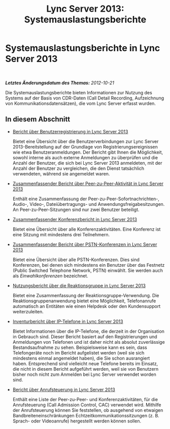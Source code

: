 ﻿---
title: 'Lync Server 2013: Systemauslastungsberichte'
TOCTitle: Systemauslastungsberichte
ms:assetid: 187d316d-2456-417e-b636-05527a18ef06
ms:mtpsurl: https://technet.microsoft.com/de-de/library/Gg558618(v=OCS.15)
ms:contentKeyID: 49293311
ms.date: 05/19/2016
mtps_version: v=OCS.15
ms.translationtype: HT
---

# Systemauslastungsberichte in Lync Server 2013

 

_**Letztes Änderungsdatum des Themas:** 2012-10-21_

Die Systemauslastungsberichte bieten Informationen zur Nutzung des Systems auf der Basis von CDR-Daten (Call Detail Recording, Aufzeichnung von Kommunikationsdatensätzen), die vom Lync Server erfasst wurden.

## In diesem Abschnitt

  - [Bericht über Benutzerregistrierung in Lync Server 2013](lync-server-2013-user-registration-report.md)
    
    Bietet eine Übersicht über die Benutzerverbindungen zur Lync Server 2013-Bereitstellung auf der Grundlage von Registrierungsereignissen wie etwa Benutzeranmeldungen. Der Bericht gibt Ihnen die Möglichkeit, sowohl interne als auch externe Anmeldungen zu überprüfen und die Anzahl der Benutzer, die sich bei Lync Server 2013 anmeldeten, mit der Anzahl der Benutzer zu vergleichen, die den Dienst tatsächlich verwendeten, während sie angemeldet waren.

  - [Zusammenfassender Bericht über Peer-zu-Peer-Aktivität in Lync Server 2013](lync-server-2013-peer-to-peer-activity-summary-report.md)
    
    Enthält eine Zusammenfassung der Peer-zu-Peer-Sofortnachrichten-, Audio-, Video-, Dateiübertragungs- und Anwendungsfreigabesitzungen. An Peer-zu-Peer-Sitzungen sind nur zwei Benutzer beteiligt.

  - [Zusammenfassender Konferenzbericht in Lync Server 2013](lync-server-2013-conference-summary-report.md)
    
    Bietet eine Übersicht über alle Konferenzaktivitäten. Eine Konferenz ist eine Sitzung mit mindestens drei Teilnehmern.

  - [Zusammenfassender Bericht über PSTN-Konferenzen in Lync Server 2013](lync-server-2013-pstn-conference-summary-report.md)
    
    Bietet eine Übersicht über alle PSTN-Konferenzen. Dies sind Konferenzen, bei denen sich mindestens ein Benutzer über das Festnetz (Public Switched Telephone Network, PSTN) einwählt. Sie werden auch als *Einwahlkonferenzen* bezeichnet.

  - [Nutzungsbericht über die Reaktionsgruppe in Lync Server 2013](lync-server-2013-response-group-usage-report.md)
    
    Bietet eine Zusammenfassung der Reaktionsgruppe-Verwendung. Die Reaktionsgruppenanwendung bietet eine Möglichkeit, Telefonanrufe automatisch an Entitäten wie einen Helpdesk oder den Kundensupport weiterzuleiten.

  - [Inventurbericht über IP-Telefone in Lync Server 2013](lync-server-2013-ip-phone-inventory-report.md)
    
    Bietet Informationen über die IP-Telefone, die derzeit in der Organisation in Gebrauch sind. Dieser Bericht basiert auf den Registrierungen und Anmeldungen von Telefonen und ist daher nicht als absolut zuverlässige Bestandsaufnahme zu sehen. Beispielsweise kann es sein, dass Telefongeräte noch im Bericht aufgelistet werden (weil sie sich mindestens einmal angemeldet haben), die Sie schon ausrangiert haben. Entsprechend sind vielleicht neue Telefone bereits im Einsatz, die nicht in diesem Bericht aufgeführt werden, weil sie von Benutzern bisher noch nicht zum Anmelden bei Lync Server verwendet worden sind.

  - [Bericht über Anrufsteuerung in Lync Server 2013](lync-server-2013-call-admission-control-report.md)
    
    Enthält eine Liste der Peer-zu-Peer- und Konferenzaktivitäten, für die Anrufsteuerung (Call Admission Control, CAC) verwendet wird. Mithilfe der Anrufsteuerung können Sie feststellen, ob ausgehend von etwaigen Bandbreiteneinschränkungen Echtzeitkommunikationssitzungen (z. B. Sprach- oder Videoanrufe) hergestellt werden können sollen.

